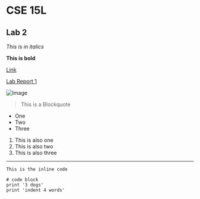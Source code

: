 # CSE 15L 
## Lab 2
*This is in italics*

**This is bold**

[Link](https://github.com/)

[Lab Report 1](lab-report-1-week-2.html)


![Image](https://c0.wallpaperflare.com/preview/734/721/142/skyscrapers-building-architecture-city.jpg)

> This is a Blockquote
* One
* Two
* Three

1. This is also one
2. This is also two
3. This is also three
---

`This is the inline code`

```
# code block
print '3 dogs'
print 'indent 4 words'
```
